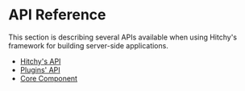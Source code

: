 # API Reference

This section is describing several APIs available when using Hitchy's framework for building server-side applications.

* [Hitchy's API](hitchy.md)
* [Plugins' API](plugins.md)
* [Core Component](components/)
